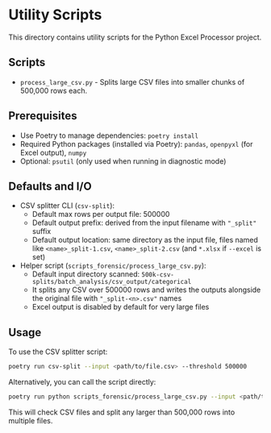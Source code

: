 # Utility Scripts

This directory contains utility scripts for the Python Excel Processor project.

## Scripts

- `process_large_csv.py` - Splits large CSV files into smaller chunks of 500,000
  rows each.

## Prerequisites

- Use Poetry to manage dependencies: `poetry install`
- Required Python packages (installed via Poetry): `pandas`, `openpyxl` (for
  Excel output), `numpy`
- Optional: `psutil` (only used when running in diagnostic mode)

## Defaults and I/O

- CSV splitter CLI (`csv-split`):
  - Default max rows per output file: 500000
  - Default output prefix: derived from the input filename with `"_split"`
    suffix
  - Default output location: same directory as the input file, files named like
    `<name>_split-1.csv`, `<name>_split-2.csv` (and `*.xlsx` if `--excel` is
    set)
- Helper script (`scripts_forensic/process_large_csv.py`):
  - Default input directory scanned:
    `500k-csv-splits/batch_analysis/csv_output/categorical`
  - It splits any CSV over 500000 rows and writes the outputs alongside the
    original file with `"_split-<n>.csv"` names
  - Excel output is disabled by default for very large files

## Usage

To use the CSV splitter script:

```bash
poetry run csv-split --input <path/to/file.csv> --threshold 500000
```

Alternatively, you can call the script directly:

```bash
poetry run python scripts_forensic/process_large_csv.py --input <path/to/file.csv> --threshold 500000
```

This will check CSV files and split any larger than 500,000 rows into multiple
files.
